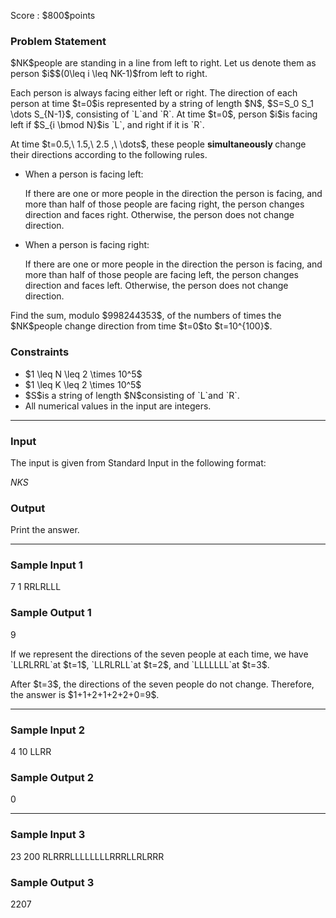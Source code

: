 
<div>

<span>

<span>

<p>
Score : $800$points
</p>

<div>

<section>

### **Problem Statement**

<p>
$NK$people are standing in a line from left to right. Let us denote them as person $i$$(0\leq i \leq NK-1)$from left to right.
</p>

<p>
Each person is always facing either left or right. The direction of each person at time $t=0$is represented by a string of length $N$, $S=S_0 S_1 \dots S_{N-1}$, consisting of `L`and `R`. At time $t=0$, person $i$is facing left if $S_{i \bmod N}$is `L`, and right if it is `R`.
</p>

<p>
At time $t=0.5,\ 1.5,\ 2.5 ,\ \dots$, these people 
<b>
simultaneously
</b>
change their directions according to the following rules.
</p>

<ul>

<li>
When a person is facing left:

If there are one or more people in the direction the person is facing, and more than half of those people are facing right, the person changes direction and faces right. Otherwise, the person does not change direction.
</li>

<li>
When a person is facing right:

If there are one or more people in the direction the person is facing, and more than half of those people are facing left, the person changes direction and faces left. Otherwise, the person does not change direction.
</li>

</ul>

<p>
Find the sum, modulo $998244353$, of the numbers of times the $NK$people change direction from time $t=0$to $t=10^{100}$.
</p>

</section>

</div>

<div>

<section>

### **Constraints**

<ul>

<li>
$1 \leq N  \leq 2 \times 10^5$
</li>

<li>
$1 \leq K \leq 2 \times 10^5$
</li>

<li>
$S$is a string of length $N$consisting of `L`and `R`.
</li>

<li>
All numerical values in the input are integers.
</li>

</ul>

</section>

</div>

---

<div>

<div>

<section>

### **Input**

<p>
The input is given from Standard Input in the following format:
</p>

<div>

$N$$K$$S$
</div>

</section>

</div>

<div>

<section>

### **Output**

<p>
Print the answer.
</p>

</section>

</div>

</div>

---

<div>

<section>

### **Sample Input 1**

<div>

7 1
RRLRLLL

</div>

</section>

</div>

<div>

<section>

### **Sample Output 1**

<div>

9

</div>

<p>
If we represent the directions of the seven people at each time, we have `LLRLRRL`at $t=1$, `LLRLRLL`at $t=2$, and `LLLLLLL`at $t=3$.
</p>

<p>
After $t=3$, the directions of the seven people do not change. Therefore, the answer is $1+1+2+1+2+2+0=9$.
</p>

</section>

</div>

---

<div>

<section>

### **Sample Input 2**

<div>

4 10
LLRR

</div>

</section>

</div>

<div>

<section>

### **Sample Output 2**

<div>

0

</div>

</section>

</div>

---

<div>

<section>

### **Sample Input 3**

<div>

23 200
RLRRRLLLLLLLLRRRLLRLRRR

</div>

</section>

</div>

<div>

<section>

### **Sample Output 3**

<div>

2207

</div>

</section>

</div>

</span>

</span>

</div>
